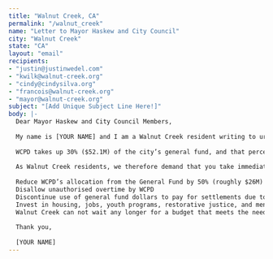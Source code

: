 ```yaml
---
title: "Walnut Creek, CA"
permalink: "/walnut_creek"
name: "Letter to Mayor Haskew and City Council"
city: "Walnut Creek"
state: "CA"
layout: "email"
recipients:
- "justin@justinwedel.com"
- "kwilk@walnut-creek.org"
- "cindy@cindysilva.org"
- "francois@walnut-creek.org"
- "mayor@walnut-creek.org"
subject: "[Add Unique Subject Line Here!]"
body: |-
  Dear Mayor Haskew and City Council Members,
  
  My name is [YOUR NAME] and I am a Walnut Creek resident writing to urge you to defund the Walnut Creek Police Department.
  
  WCPD takes up 30% ($52.1M) of the city’s general fund, and that percentage has risen for the last two decades, taking away desperately needed resources from essential city programs and services. The entire budget for Community & Economic Development only accounts for 8% ($14.9M) of the city's budget. The investment in policing has not made us safer – WCPD remains an embarrassment to the city and a lethal threat to Walnut Creek's Black and Brown communities, while increased police spending shows no correlation to increasing public safety over the past 20 years. With Walnut Creek's current finances in dire jeopardy, it is clear that we must defund the police.
  
  As Walnut Creek residents, we therefore demand that you take immediate action to ensure the following:
  
  Reduce WCPD’s allocation from the General Fund by 50% (roughly $26M)
  Disallow unauthorised overtime by WCPD
  Discontinue use of general fund dollars to pay for settlements due to police murder, misconduct, and negligence
  Invest in housing, jobs, youth programs, restorative justice, and mental health workers to keep the community safe.
  Walnut Creek can not wait any longer for a budget that meets the needs of its residents. The only way to achieve this is to take immediate steps to Defund and Abolish WCPD.
  
  Thank you,
  
  [YOUR NAME]
---
```

